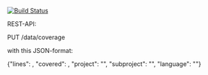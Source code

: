 [![Build Status](https://travis-ci.org/freiheit-com/fdc-test-statistics.svg?branch=master)](https://travis-ci.org/freiheit-com/fdc-test-statistics)

REST-API:

PUT /data/coverage

with this JSON-format:

{"lines": <n>, "covered": <m>, "project": "<project-name>", "subproject": "<subproject-name>", "language": "<language>"}
